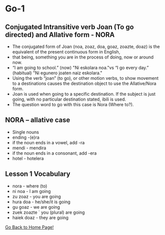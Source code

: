 # Go-1

## Conjugated Intransitive verb Joan (To go directed) and Allative form - NORA
* The conjugated form of Joan (noa, zoaz, doa, goaz, zoazte, doaz) is the equivalent of the present continuous form in English,
* that being, something you are in the process of doing, now or around now.
* “I am going to school.” (now) "Ni eskolara noa."vs “I go every day.” (habitual) "Ni egunero joaten naiz eskolara."
* Using the verb “joan” (to go), or other motion verbs, to show movement to a destinations causes the destination object to use the Allative/Nora form.
* Joan is used when going to a specific destination. If the subject is just going, with no particular destination stated, ibili is used.
* The question word to go with this case is Nora (Where to?).

## NORA – allative case
* Single nouns
* ending -(e)ra
* if the noun ends in a vowel, add -ra
* mendi - mendira
* if the noun ends in a consonant, add -era
* hotel - hotelera

## Lesson 1 Vocabulary
* nora - where (to)
* ni noa - I am going
* zu zoaz - you are going
* hura doa - he/she/it is going
* gu goaz - we are going
* zuek zoazte ` you (plural) are going
* haiek doaz - they are going


[ Go Back to Home Page!](..)
